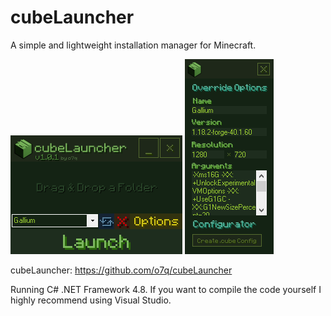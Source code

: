 # cubeLauncher
A simple and lightweight installation manager for Minecraft.

<img src="images/v101/v101.png"/>
<img src="images/v101/v101_2.png"/>

cubeLauncher: https://github.com/o7q/cubeLauncher

Running C# .NET Framework 4.8.
If you want to compile the code yourself I highly recommend using Visual Studio.